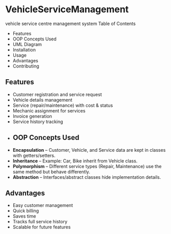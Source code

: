 # VehicleServiceManagement
vehicle service centre management system
Table of Contents
- Features
- OOP Concepts Used
- UML Diagram
- Installation
- Usage
- Advantages
- Contributing
## Features
- Customer registration and service request
- Vehicle details management
- Service (repair/maintenance) with cost & status
- Mechanic assignment for services
- Invoice generation
- Service history tracking
- ## OOP Concepts Used
- **Encapsulation** – Customer, Vehicle, and Service data are kept in classes with getters/setters.
- **Inheritance** – Example: Car, Bike inherit from Vehicle class.
- **Polymorphism** – Different service types (Repair, Maintenance) use the same method but behave differently.
- **Abstraction** – Interfaces/abstract classes hide implementation details.
## Advantages
- Easy customer management
- Quick billing
- Saves time
- Tracks full service history
- Scalable for future features
